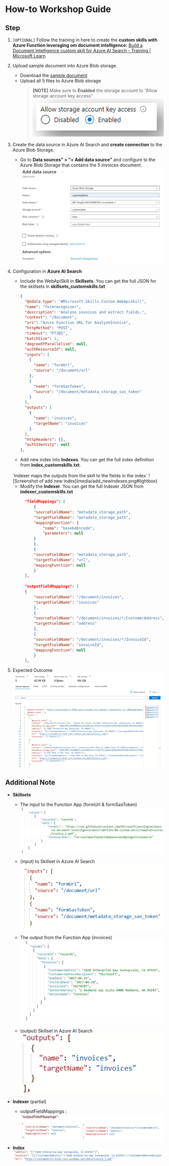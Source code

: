 # How-to Workshop Guide
## Step
1. `[OPTIONAL]` Follow the training in here to create the **custom skills with Azure Function leveraging om document intelligence:** [Build a Document Intelligence custom skill for Azure AI Search - Training | Microsoft Learn](https://learn.microsoft.com/en-us/training/modules/build-form-recognizer-custom-skill-for-azure-cognitive-search/)

2. Upload sample document into Azure Blob storage.
    - Download the [sample document](https://github.com/MicrosoftLearning/mslearn-ai-document-intelligence/tree/main/Labfiles/04-custom-skill/SampleInvoices) 
    - Upload all 5 files to Azure Blob storage
      > **[NOTE]** Make sure to **Enabled** the storage account to “Allow storage account key access” 
      ![Screenshot of enable key access.](media/enabled_keyaccess.png#lightbox)

3. Create the data source in Azure AI Search and **create connection** to the Azure Blob Storage.
    - Go to **Data sources” > “+ Add data source”** and configure to the Azure Blob Storage that contains the 5 invoices document. 
      ![Screenshot of add Datasource](media/add_datasource.png#lightbox)

4. Configuration in **Azure AI Search**
    - Include the WebApiSkill in **Skillsets**. You can get the full JSON for the skillsets in **skillsets_customskills.txt**
      ```json
      {
        "@odata.type": "#Microsoft.Skills.Custom.WebApiSkill",
        "name": "formrecognizer",
        "description": "Analyze invoices and extract fields.",
        "context": "/document",
        "uri": "Azure Function URL for AnalyzeInvoice",  
        "httpMethod": "POST",
        "timeout": "PT30S",
        "batchSize": 1,
        "degreeOfParallelism": null,
        "authResourceId": null,
        "inputs": [
          {
            "name": "formUrl",
            "source": "/document/url"
          },
          {
            "name": "formSasToken",
            "source": "/document/metadata_storage_sas_token"
          }
        ],
        "outputs": [
          {
            "name": "invoices",
            "targetName": "invoices"
          }
        ],
        "httpHeaders": {},
        "authIdentity": null
      },
      ```
    - Add new index into **Indexes**. You can get the full index definition from **index_customskills.txt**. 
    <br>
    `Indexer maps the outputs from the skill to the fields in the index`
        ![Screenshot of add new index](media/add_newindexes.png#lightbox)
    
    - Modify the **Indexer**. You can get the full Indexer JSON from **indexer_customskills.txt**
      ```json
        "fieldMappings": [
            {
            "sourceFieldName": "metadata_storage_path",
            "targetFieldName": "metadata_storage_path",
            "mappingFunction": {
                "name": "base64Encode",
                "parameters": null
            }
            },
            {
            "sourceFieldName": "metadata_storage_path",
            "targetFieldName": "url",
            "mappingFunction": null
            }
        ],

        "outputFieldMappings": [
        {
            "sourceFieldName": "/document/invoices",
            "targetFieldName": "invoices"
            },
            {
            "sourceFieldName": "/document/invoices/*/CustomerAddress",
            "targetFieldName": "address"
            },
            {
            "sourceFieldName": "/document/invoices/*/InvoiceId",
            "targetFieldName": "invoiceId",
            "mappingFunction": null
            }
        ],
      ```
5. Expected Outcome
   ![Screenshot of Expected Outcome](media/expected_outcome.png#lightbox)


## Additional Note
+ **Skillsets**
  -  The input to the Function App (formUrl & formSasToken)
     ![Screenshot of input function app](media/input_functionapp.png#lightbox)

  - (input) to Skillset in Azure AI Search
     ![Screenshot of input azure ai search](media/input_azureaisearch.png#lightbox)

  - The output from the Function App (invoices)
     ![Screenshot of output function app](media/output_functionapp.png#lightbox)

  - (output) Skillset in Azure AI Search
     ![Screenshot of output azure ai search](media/output_azureaisearch.png#lightbox)

+ **Indexer** (partial)
  + outputFieldMappings :
     ![Screenshot of indexer](media/indexer.png#lightbox)
+ **Index**
  ![Screenshot of index](media/index.png#lightbox)